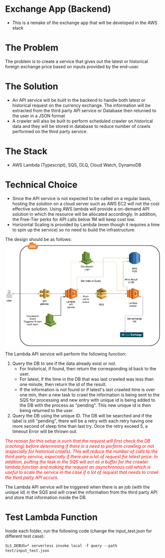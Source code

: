 # Exchange App (Backend)

* This is a remake of the exchange app that will be developed in the AWS stack

# The Problem

The problem is to create a service that gives out the latest or historical foreign exchange price based on inputs provided by the end-user.

# The Solution

* An API service will be built in the backend to handle both latest or historical request on the currency exchange. The information will be extracted from the third party API service or Database then returned to the user in a JSON format
* A crawler will also be built to perform scheduled crawler on historical data and they will be stored in database to reduce number of crawls performed on the third party service.

# The Stack
* AWS Lambda (Typescript), SQS, DLQ, Cloud Watch, DynamoDB

# Technical Choice
* Since the API service is not expected to be called on a regular basis, hosting the solution on a cloud server such as AWS EC2 will not the cost effective solution.  Using AWS lambda will provide a on-demand API solution in which the resource will be allocated accordingly.  In addition, the Free-Tier perks for API calls below 1M will keep cost low.
* Horizontal Scaling is provided by Lambda (even though it requires a time to spin up the service) so no need to build the infrastructure.

The design should be as follows:
<img src="./openexchange_backend.png">

The Lambda API service will perform the following function:
1. Query the DB to see if the data already exist or not. 
	* For historical, if found, then return the corresponding id back to the user.  
	* For latest, if the time in the DB that was last crawled was less than one minute, then return the id of the result.
	* If the information is not found or if latest's last crawled time is over one min, then a new task to crawl the information is being sent to the SQS for processing and new entry with unique id is being added to the DB with the process as "pending".  This new unique id is then being returned to the user.
2. Query the DB using the unique ID.  The DB will be searched and if the label is still "pending", there will be a retry with each retry having one more second of sleep time than last try.  Once the retry exceed 5, a timeout Error will be thrown out.

<font color="red">_The reason for this setup is such that the request will first check the DB (caching) before determining if there is a need to perform crawling or not (especially for historical crawls).  This will reduce the number of calls to the third party service, especially if there are a lot of request for latest price.  In addition, putting the task in the SQS will act as a buffer for the crawler lambda function and making the request an asynchronous call which is useful to scale the service in the case if a lot of request that needs to crawl the third party API occurs._</font>

The Lambda API service will be triggered when there is an job (with the unique id) in the SQS and will crawl the information from the third party API and store that information inside the DB.

# Test Lambda Function
Inside each folder, run the following code (change the input_test.json for different test case):
```
SLS_DEBUG=* serverless invoke local -f query --path test/input_test.json
```